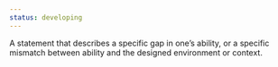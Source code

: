 ```yaml
---
status: developing
---
```


A statement that describes a specific gap in one’s ability, or a specific mismatch between ability and the designed environment or context.
